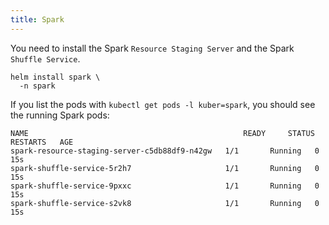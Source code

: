 ```yaml
---
title: Spark
---
```


You need to install the Spark `Resource Staging Server` and the Spark `Shuffle Service`.

```
helm install spark \
  -n spark
```

If you list the pods with `kubectl get pods -l kuber=spark`, you should see the running Spark pods:

```
NAME                                                READY     STATUS    RESTARTS   AGE
spark-resource-staging-server-c5db88df9-n42gw   1/1       Running   0          15s
spark-shuffle-service-5r2h7                     1/1       Running   0          15s
spark-shuffle-service-9pxxc                     1/1       Running   0          15s
spark-shuffle-service-s2vk8                     1/1       Running   0          15s
```
